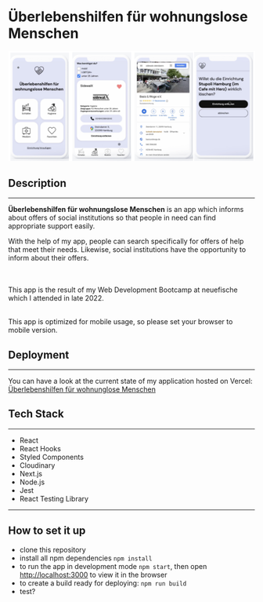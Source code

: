# Überlebenshilfen für wohnungslose Menschen

![Mobile View Screens](public/img/Ueberlebenshilfen-App.png)

## Description

---

**Überlebenshilfen für wohnungslose Menschen** is an app which informs about offers of social institutions so that people in need can find appropriate support easily.

With the help of my app, people can search specifically for offers of help that meet their needs. Likewise, social institutions have the opportunity to inform about their offers.

<br><br>This app is the result of my Web Development Bootcamp at neuefische which I attended in late 2022.

<br>This app is optimized for mobile usage, so please set your browser to mobile version.

## Deployment

---

You can have a look at the current state of my application hosted on Vercel: [Überlebenshilfen für wohnunglose Menschen](https://ueberlebenshilfen.vercel.app/)

## Tech Stack

---

- React
- React Hooks
- Styled Components
- Cloudinary
- Next.js
- Node.js
- Jest
- React Testing Library

---

## How to set it up

- clone this repository
- install all npm dependencies
  `npm install`
- to run the app in development mode `npm start`, then open [http://localhost:3000](http://localhost:3000) to view it in the browser
- to create a build ready for deploying:
  `npm run build`
- test?
